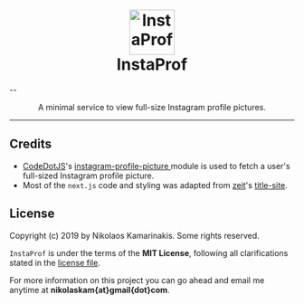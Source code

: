 <h1 align="center">
	<img width="80" src="https://instaprof.now.sh/static/favicon.png" alt="InstaProf"><br>
	InstaProf
</h1>

--

<p align="center">A minimal service to view full-size Instagram profile pictures.</p>

---

## Credits

- [CodeDotJS](https://github.com/CodeDotJS)'s [instagram-profile-picture
](https://github.com/CodeDotJS/instagram-profile-picture) module is used to fetch a user's full-sized Instagram profile picture.
- Most of the `next.js` code and styling was adapted from [zeit](https://zeit.co)'s [title-site](https://github.com/zeit/title-site).


## License

Copyright (c) 2019 by Nikolaos Kamarinakis. Some rights reserved.

`InstaProf` is under the terms of the **MIT License**, following all clarifications stated in the [license file](license.md).

For more information on this project you can go ahead and email me anytime at **nikolaskam{at}gmail{dot}com**.